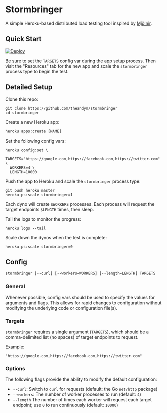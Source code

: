 # Stormbringer

A simple Heroku-based distributed load testing tool inspired by [Mjölnir](https://github.com/tsykoduk/Mjolnir).


## Quick Start

[![Deploy](https://www.herokucdn.com/deploy/button.png)](https://heroku.com/deploy?template=https://github.com/theandym/stormbringer)

Be sure to set the `TARGETS` config var during the app setup process. Then visit the "Resources" tab for the new app and scale the `stormbringer` process type to begin the test.


## Detailed Setup

Clone this repo:

```
git clone https://github.com/theandym/stormbringer
cd stormbringer
```

Create a new Heroku app:

```
heroku apps:create [NAME]
```

Set the following config vars:

```
heroku config:set \
  TARGETS="https://google.com,https://facebook.com,https://twitter.com" \
  WORKERS=4 \
  LENGTH=10000
```

Push the app to Heroku and scale the `stormbringer` process type:

```
git push heroku master
heroku ps:scale stormbringer=1
```

Each dyno will create `$WORKERS` processes. Each process will request the target endpoints `$LENGTH` times, then sleep.

Tail the logs to monitor the progress:

```
heroku logs --tail
```

Scale down the dynos when the test is complete:

```
heroku ps:scale stormbringer=0
```


## Config

```
stormbringer [--curl] [--workers=WORKERS] [--length=LENGTH] TARGETS
```

### General

Whenever possible, config vars should be used to specify the values for arguments and flags. This allows for rapid changes to configuration without modifying the underlying code or configuration file(s).

### Targets

`stormbringer` requires a single argument (`TARGETS`), which should be a comma-delimited list (no spaces) of target endpoints to request.

Example:

```
"https://google.com,https://facebook.com,https://twitter.com"
```

### Options

The following flags provide the ability to modify the default configuration:

  - `--curl`: Switch to `curl` for requests (default: the Go `net/http` package)
  - `--workers`: The number of worker processes to run (default: `4`)
  - `--length` The number of times each worker will request each target endpoint; use `0` to run continuously (default: `10000`)
